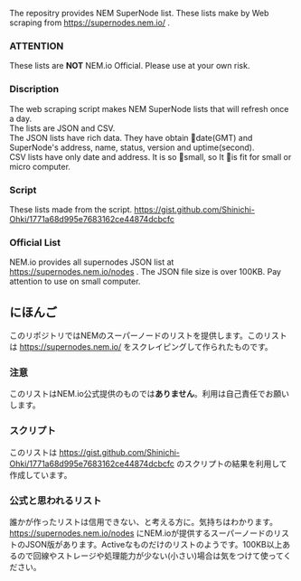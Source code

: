 The repositry provides NEM SuperNode list. These lists make by Web scraping from https://supernodes.nem.io/ . 

### ATTENTION
These lists are **NOT** NEM.io Official. Please use at your own risk.

### Discription
The web scraping script makes NEM SuperNode lists that will refresh once a day.  
The lists are JSON and CSV.  
The JSON lists have rich data. They have obtain date(GMT) and SuperNode's address, name, status, version and uptime(second).   
CSV lists have only date and address. It is so small, so It is fit for small or micro computer.

### Script
These lists made from the script.   https://gist.github.com/Shinichi-Ohki/1771a68d995e7683162ce44874dcbcfc

### Official List
NEM.io provides all supernodes JSON list at https://supernodes.nem.io/nodes . The JSON file size is over 100KB. Pay attention to use on small computer.

## にほんご
このリポジトリではNEMのスーパーノードのリストを提供します。このリストは https://supernodes.nem.io/ をスクレイピングして作られたものです。

### 注意
このリストはNEM.io公式提供のものでは**ありません**。利用は自己責任でお願いします。

### スクリプト
このリストは
https://gist.github.com/Shinichi-Ohki/1771a68d995e7683162ce44874dcbcfc
のスクリプトの結果を利用して作成しています。

### 公式と思われるリスト
誰かが作ったリストは信用できない、と考える方に。気持ちはわかります。
https://supernodes.nem.io/nodes にNEM.ioが提供するスーパーノードのリストのJSON版があります。Activeなものだけのリストのようです。100KB以上あるので回線やストレージや処理能力が少ない(小さい)場合は気をつけて使ってください。